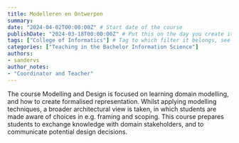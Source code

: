 ```yaml
---
title: Modelleren en Ontwerpen
summary: 
date: "2024-04-02T00:00:00Z" # Start date of the course
publishDate: "2024-03-18T00:00:00Z" # Put this on the day you create it.
tags: ["College of Informatics"] # Tag to which filter it belongs, see home/teaching.md for the filters
categories: ["Teaching in the Bachelor Information Science"]
authors:
- sandervs
author_notes: 
- "Coordinator and Teacher"
---
```


The course Modelling and Design is focused on learning domain modelling, and how to create formalised representation. Whilst applying modelling techniques, a broader architectural view is taken, in which students are made aware of choices in e.g. framing and scoping. This course prepares students to exchange knowledge with domain stakeholders, and to communicate potential design decisions. 